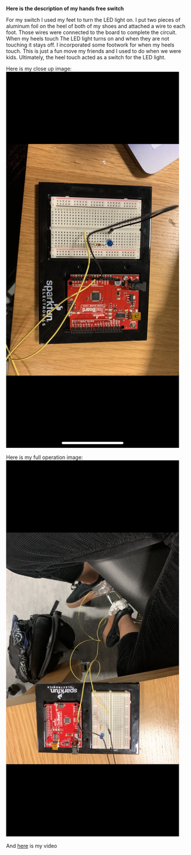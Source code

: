 **Here is the description of my hands free switch**

For my switch I used my feet to turn the LED light on. I put two pieces of aluminum foil on the heel of both of my shoes and attached a wire to each foot. Those wires were connected to the board to complete the circuit. When my heels touch The LED light turns on and when they are not touching it stays off. I incorporated some footwork for when my heels touch. This is just a fun move my friends and I used to do when we were kids. Ultimately, the heel touch acted as a switch for the LED light. 

Here is my close up image:
![](CloseUpOfSwitch.PNG)

Here is my full operation image:
![](FullOperation.PNG) 

And [here](https://www.youtube.com/watch?v=PFfhdSKhBVg) is my video
